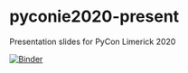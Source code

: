 # pyconie2020-present
Presentation slides for PyCon Limerick 2020

[![Binder](https://mybinder.org/badge_logo.svg)](https://mybinder.org/v2/gh/lyashevska/pyconie2020-present/master)

